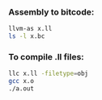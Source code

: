 

### Assembly to bitcode:

```sh
llvm-as x.ll
ls -l x.bc
```

### To compile .ll files:

```sh
llc x.ll -filetype=obj
gcc x.o
./a.out
```
